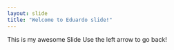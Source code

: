```yaml
---
layout: slide
title: "Welcome to Eduardo slide!"
---
```

This is my awesome Slide
Use the left arrow to go back!